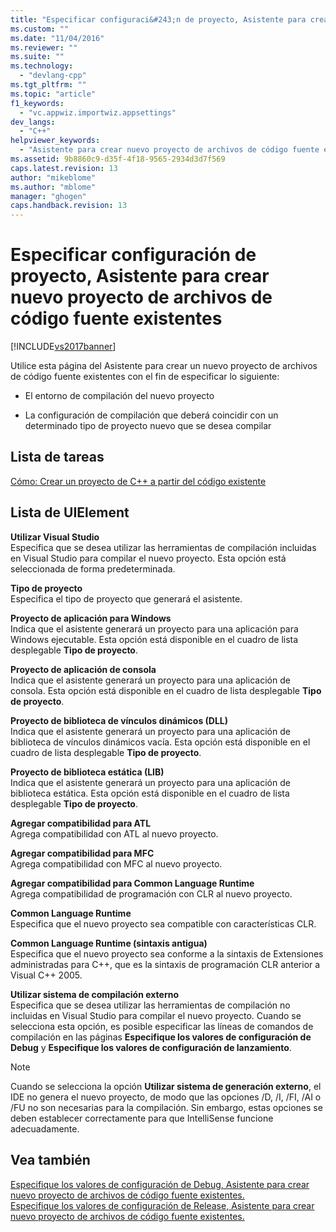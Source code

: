 ```yaml
---
title: "Especificar configuraci&#243;n de proyecto, Asistente para crear nuevo proyecto de archivos de c&#243;digo fuente existentes | Microsoft Docs"
ms.custom: ""
ms.date: "11/04/2016"
ms.reviewer: ""
ms.suite: ""
ms.technology: 
  - "devlang-cpp"
ms.tgt_pltfrm: ""
ms.topic: "article"
f1_keywords: 
  - "vc.appwiz.importwiz.appsettings"
dev_langs: 
  - "C++"
helpviewer_keywords: 
  - "Asistente para crear nuevo proyecto de archivos de código fuente existentes, configuración de proyecto"
ms.assetid: 9b8860c9-d35f-4f18-9565-2934d3d7f569
caps.latest.revision: 13
author: "mikeblome"
ms.author: "mblome"
manager: "ghogen"
caps.handback.revision: 13
---
```

# Especificar configuraci&#243;n de proyecto, Asistente para crear nuevo proyecto de archivos de c&#243;digo fuente existentes
[!INCLUDE[vs2017banner](../assembler/inline/includes/vs2017banner.md)]

Utilice esta página del Asistente para crear un nuevo proyecto de archivos de código fuente existentes con el fin de especificar lo siguiente:  
  
-   El entorno de compilación del nuevo proyecto  
  
-   La configuración de compilación que deberá coincidir con un determinado tipo de proyecto nuevo que se desea compilar  
  
## Lista de tareas  
 [Cómo: Crear un proyecto de C\+\+ a partir del código existente](../ide/how-to-create-a-cpp-project-from-existing-code.md)  
  
## Lista de UIElement  
 **Utilizar Visual Studio**  
 Especifica que se desea utilizar las herramientas de compilación incluidas en Visual Studio para compilar el nuevo proyecto.  Esta opción está seleccionada de forma predeterminada.  
  
 **Tipo de proyecto**  
 Especifica el tipo de proyecto que generará el asistente.  
  
 **Proyecto de aplicación para Windows**  
 Indica que el asistente generará un proyecto para una aplicación para Windows ejecutable.  Esta opción está disponible en el cuadro de lista desplegable **Tipo de proyecto**.  
  
 **Proyecto de aplicación de consola**  
 Indica que el asistente generará un proyecto para una aplicación de consola.  Esta opción está disponible en el cuadro de lista desplegable **Tipo de proyecto**.  
  
 **Proyecto de biblioteca de vínculos dinámicos \(DLL\)**  
 Indica que el asistente generará un proyecto para una aplicación de biblioteca de vínculos dinámicos vacía.  Esta opción está disponible en el cuadro de lista desplegable **Tipo de proyecto**.  
  
 **Proyecto de biblioteca estática \(LIB\)**  
 Indica que el asistente generará un proyecto para una aplicación de biblioteca estática.  Esta opción está disponible en el cuadro de lista desplegable **Tipo de proyecto**.  
  
 **Agregar compatibilidad para ATL**  
 Agrega compatibilidad con ATL al nuevo proyecto.  
  
 **Agregar compatibilidad para MFC**  
 Agrega compatibilidad con MFC al nuevo proyecto.  
  
 **Agregar compatibilidad para Common Language Runtime**  
 Agrega compatibilidad de programación con CLR al nuevo proyecto.  
  
 **Common Language Runtime**  
 Especifica que el nuevo proyecto sea compatible con características CLR.  
  
 **Common Language Runtime \(sintaxis antigua\)**  
 Especifica que el nuevo proyecto sea conforme a la sintaxis de Extensiones administradas para C\+\+, que es la sintaxis de programación CLR anterior a Visual C\+\+ 2005.  
  
 **Utilizar sistema de compilación externo**  
 Especifica que se desea utilizar las herramientas de compilación no incluidas en Visual Studio para compilar el nuevo proyecto.  Cuando se selecciona esta opción, es posible especificar las líneas de comandos de compilación en las páginas **Especifique los valores de configuración de Debug** y **Especifique los valores de configuración de lanzamiento**.  
  
> [!NOTE]
>  Cuando se selecciona la opción **Utilizar sistema de generación externo**, el IDE no genera el nuevo proyecto, de modo que las opciones \/D, \/I, \/FI, \/AI o \/FU no son necesarias para la compilación.  Sin embargo, estas opciones se deben establecer correctamente para que IntelliSense funcione adecuadamente.  
  
## Vea también  
 [Especifique los valores de configuración de Debug, Asistente para crear nuevo proyecto de archivos de código fuente existentes.](../ide/specify-debug-configuration-settings.md)   
 [Especifique los valores de configuración de Release, Asistente para crear nuevo proyecto de archivos de código fuente existentes.](../ide/specify-release-configuration.md)